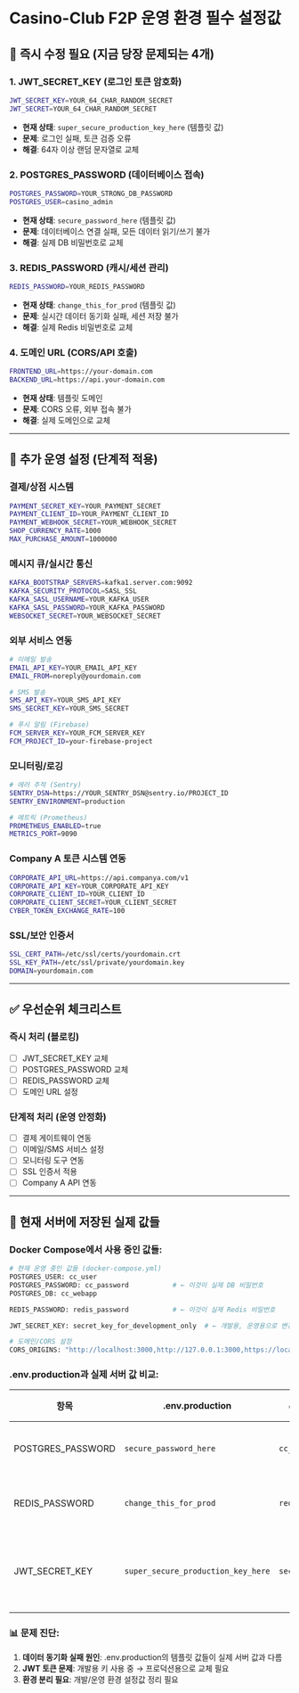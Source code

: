 # Casino-Club F2P 운영 환경 필수 설정값

## 🚨 즉시 수정 필요 (지금 당장 문제되는 4개)

### 1. JWT_SECRET_KEY (로그인 토큰 암호화)
```bash
JWT_SECRET_KEY=YOUR_64_CHAR_RANDOM_SECRET
JWT_SECRET=YOUR_64_CHAR_RANDOM_SECRET
```
- **현재 상태**: `super_secure_production_key_here` (템플릿 값)
- **문제**: 로그인 실패, 토큰 검증 오류
- **해결**: 64자 이상 랜덤 문자열로 교체

### 2. POSTGRES_PASSWORD (데이터베이스 접속)
```bash
POSTGRES_PASSWORD=YOUR_STRONG_DB_PASSWORD
POSTGRES_USER=casino_admin
```
- **현재 상태**: `secure_password_here` (템플릿 값)
- **문제**: 데이터베이스 연결 실패, 모든 데이터 읽기/쓰기 불가
- **해결**: 실제 DB 비밀번호로 교체

### 3. REDIS_PASSWORD (캐시/세션 관리)
```bash
REDIS_PASSWORD=YOUR_REDIS_PASSWORD
```
- **현재 상태**: `change_this_for_prod` (템플릿 값)
- **문제**: 실시간 데이터 동기화 실패, 세션 저장 불가
- **해결**: 실제 Redis 비밀번호로 교체

### 4. 도메인 URL (CORS/API 호출)
```bash
FRONTEND_URL=https://your-domain.com
BACKEND_URL=https://api.your-domain.com
```
- **현재 상태**: 템플릿 도메인
- **문제**: CORS 오류, 외부 접속 불가
- **해결**: 실제 도메인으로 교체

---

## 🔧 추가 운영 설정 (단계적 적용)

### 결제/상점 시스템
```bash
PAYMENT_SECRET_KEY=YOUR_PAYMENT_SECRET
PAYMENT_CLIENT_ID=YOUR_PAYMENT_CLIENT_ID
PAYMENT_WEBHOOK_SECRET=YOUR_WEBHOOK_SECRET
SHOP_CURRENCY_RATE=1000
MAX_PURCHASE_AMOUNT=1000000
```

### 메시지 큐/실시간 통신
```bash
KAFKA_BOOTSTRAP_SERVERS=kafka1.server.com:9092
KAFKA_SECURITY_PROTOCOL=SASL_SSL
KAFKA_SASL_USERNAME=YOUR_KAFKA_USER
KAFKA_SASL_PASSWORD=YOUR_KAFKA_PASSWORD
WEBSOCKET_SECRET=YOUR_WEBSOCKET_SECRET
```

### 외부 서비스 연동
```bash
# 이메일 발송
EMAIL_API_KEY=YOUR_EMAIL_API_KEY
EMAIL_FROM=noreply@yourdomain.com

# SMS 발송
SMS_API_KEY=YOUR_SMS_API_KEY
SMS_SECRET_KEY=YOUR_SMS_SECRET

# 푸시 알림 (Firebase)
FCM_SERVER_KEY=YOUR_FCM_SERVER_KEY
FCM_PROJECT_ID=your-firebase-project
```

### 모니터링/로깅
```bash
# 에러 추적 (Sentry)
SENTRY_DSN=https://YOUR_SENTRY_DSN@sentry.io/PROJECT_ID
SENTRY_ENVIRONMENT=production

# 메트릭 (Prometheus)
PROMETHEUS_ENABLED=true
METRICS_PORT=9090
```

### Company A 토큰 시스템 연동
```bash
CORPORATE_API_URL=https://api.companya.com/v1
CORPORATE_API_KEY=YOUR_CORPORATE_API_KEY
CORPORATE_CLIENT_ID=YOUR_CLIENT_ID
CORPORATE_CLIENT_SECRET=YOUR_CLIENT_SECRET
CYBER_TOKEN_EXCHANGE_RATE=100
```

### SSL/보안 인증서
```bash
SSL_CERT_PATH=/etc/ssl/certs/yourdomain.crt
SSL_KEY_PATH=/etc/ssl/private/yourdomain.key
DOMAIN=yourdomain.com
```

---

## ✅ 우선순위 체크리스트

### 즉시 처리 (블로킹)
- [ ] JWT_SECRET_KEY 교체
- [ ] POSTGRES_PASSWORD 교체
- [ ] REDIS_PASSWORD 교체
- [ ] 도메인 URL 설정

### 단계적 처리 (운영 안정화)
- [ ] 결제 게이트웨이 연동
- [ ] 이메일/SMS 서비스 설정
- [ ] 모니터링 도구 연동
- [ ] SSL 인증서 적용
- [ ] Company A API 연동

---

## 📝 현재 서버에 저장된 실제 값들

### Docker Compose에서 사용 중인 값들:
```bash
# 현재 운영 중인 값들 (docker-compose.yml)
POSTGRES_USER: cc_user
POSTGRES_PASSWORD: cc_password           # ← 이것이 실제 DB 비밀번호
POSTGRES_DB: cc_webapp

REDIS_PASSWORD: redis_password           # ← 이것이 실제 Redis 비밀번호

JWT_SECRET_KEY: secret_key_for_development_only  # ← 개발용, 운영용으로 변경 필요

# 도메인/CORS 설정
CORS_ORIGINS: "http://localhost:3000,http://127.0.0.1:3000,https://localhost:3000,https://127.0.0.1:3000,http://localhost:40001,http://127.0.0.1:40001,http://frontend:3000"
```

### .env.production과 실제 서버 값 비교:
| 항목 | .env.production | docker-compose.yml 실제값 | 상태 |
|------|----------------|---------------------------|------|
| POSTGRES_PASSWORD | `secure_password_here` | `cc_password` | ❌ 불일치 |
| REDIS_PASSWORD | `change_this_for_prod` | `redis_password` | ❌ 불일치 |
| JWT_SECRET_KEY | `super_secure_production_key_here` | `secret_key_for_development_only` | ❌ 둘다 템플릿 |

### 📊 문제 진단:
1. **데이터 동기화 실패 원인**: .env.production의 템플릿 값들이 실제 서버 값과 다름
2. **JWT 토큰 문제**: 개발용 키 사용 중 → 프로덕션용으로 교체 필요
3. **환경 분리 필요**: 개발/운영 환경 설정값 정리 필요
